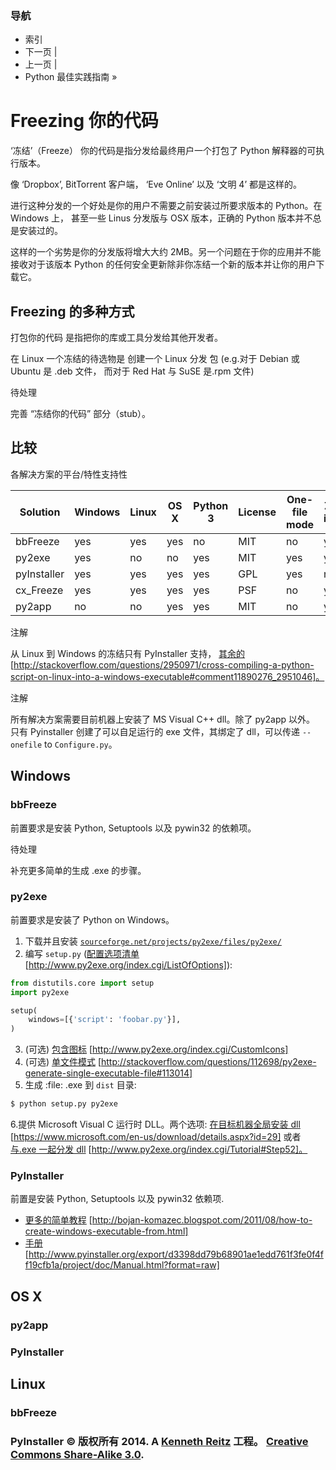 ### 导航

*   索引
*   下一页 |
*   上一页 |
*   Python 最佳实践指南 »

 # Freezing 你的代码

‘冻结’（Freeze） 你的代码是指分发给最终用户一个打包了 Python 解释器的可执行版本。

像 ‘Dropbox’, BitTorrent 客户端， ‘Eve Online’ 以及 ‘文明 4’ 都是这样的。

进行这种分发的一个好处是你的用户不需要之前安装过所要求版本的 Python。在 Windows 上， 甚至一些 Linus 分发版与 OSX 版本，正确的 Python 版本并不总是安装过的。

这样的一个劣势是你的分发版将增大大约 2MB。另一个问题在于你的应用并不能接收对于该版本 Python 的任何安全更新除非你冻结一个新的版本并让你的用户下载它。

## Freezing 的多种方式

打包你的代码 是指把你的库或工具分发给其他开发者。

在 Linux 一个冻结的待选物是 创建一个 Linux 分发 包 <packaging-for-linux-distributions-ref> (e.g.对于 Debian 或 Ubuntu 是 .deb 文件， 而对于 Red Hat 与 SuSE 是.rpm 文件)

待处理

完善 “冻结你的代码” 部分（stub）。

## 比较

各解决方案的平台/特性支持性

| Solution | Windows | Linux | OS X | Python 3 | License | One-file mode | Zipfile import | Eggs | pkg_resources support |
| --- | --- | --- | --- | --- | --- | --- | --- | --- | --- |
| bbFreeze | yes | yes | yes | no | MIT | no | yes | yes | yes |
| py2exe | yes | no | no | yes | MIT | yes | yes | no | no |
| pyInstaller | yes | yes | yes | yes | GPL | yes | no | yes | no |
| cx_Freeze | yes | yes | yes | yes | PSF | no | yes | yes | no |
| py2app | no | no | yes | yes | MIT | no | yes | yes | yes |

注解

从 Linux 到 Windows 的冻结只有 PyInstaller 支持， [其余的](http://stackoverflow.com/questions/2950971/cross-compiling-a-python-script-on-linux-into-a-windows-executable#comment11890276_2951046) [http://stackoverflow.com/questions/2950971/cross-compiling-a-python-script-on-linux-into-a-windows-executable#comment11890276_2951046]。

注解

所有解决方案需要目前机器上安装了 MS Visual C++ dll。除了 py2app 以外。 只有 Pyinstaller 创建了可以自足运行的 exe 文件，其绑定了 dll，可以传递 `--onefile` to `Configure.py`。

## Windows

### bbFreeze

前置要求是安装 Python, Setuptools 以及 pywin32 的依赖项。

待处理

补充更多简单的生成 .exe 的步骤。

### py2exe

前置要求是安装了 Python on Windows。

1.  下载并且安装 [`sourceforge.net/projects/py2exe/files/py2exe/`](http://sourceforge.net/projects/py2exe/files/py2exe/)
2.  编写 `setup.py` ([配置选项清单](http://www.py2exe.org/index.cgi/ListOfOptions) [http://www.py2exe.org/index.cgi/ListOfOptions]):

```py
from distutils.core import setup
import py2exe

setup(
    windows=[{'script': 'foobar.py'}],
) 
```

3.  (可选) [包含图标](http://www.py2exe.org/index.cgi/CustomIcons) [http://www.py2exe.org/index.cgi/CustomIcons]
4.  (可选) [单文件模式](http://stackoverflow.com/questions/112698/py2exe-generate-single-executable-file#113014) [http://stackoverflow.com/questions/112698/py2exe-generate-single-executable-file#113014]
5.  生成 :file: .exe 到 `dist` 目录:

```py
$ python setup.py py2exe 
```

6.提供 Microsoft Visual C 运行时 DLL。两个选项: [在目标机器全局安装 dll](https://www.microsoft.com/en-us/download/details.aspx?id=29) [https://www.microsoft.com/en-us/download/details.aspx?id=29] 或者 [与.exe 一起分发 dll](http://www.py2exe.org/index.cgi/Tutorial#Step52) [http://www.py2exe.org/index.cgi/Tutorial#Step52]。

### PyInstaller

前置是安装 Python, Setuptools 以及 pywin32 依赖项.

*   [更多的简单教程](http://bojan-komazec.blogspot.com/2011/08/how-to-create-windows-executable-from.html) [http://bojan-komazec.blogspot.com/2011/08/how-to-create-windows-executable-from.html]
*   [手册](http://www.pyinstaller.org/export/d3398dd79b68901ae1edd761f3fe0f4ff19cfb1a/project/doc/Manual.html?format=raw) [http://www.pyinstaller.org/export/d3398dd79b68901ae1edd761f3fe0f4ff19cfb1a/project/doc/Manual.html?format=raw]

## OS X

### py2app

### PyInstaller

## Linux

### bbFreeze

### PyInstaller © 版权所有 2014\. A <a href="http://kennethreitz.com/pages/open-projects.html">Kenneth Reitz</a> 工程。 <a href="http://creativecommons.org/licenses/by-nc-sa/3.0/"> Creative Commons Share-Alike 3.0</a>.